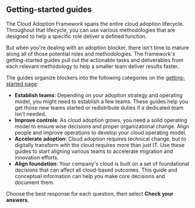 ## Getting-started guides

The Cloud Adoption Framework spans the entire cloud adoption lifecycle. Throughout that lifecycle, you can use various methodologies that are designed to help a specific role deliver a defined function.

But when you're dealing with an adoption blocker, there isn't time to mature along all of those potential roles and methodologies. The framework's getting-started guides pull out the actionable tasks and deliverables from each relevant methodology to help a smaller team deliver results faster.

The guides organize blockers into the following categories on the [getting-started page](/azure/cloud-adoption-framework/get-started/?azure-portal=true):

- **Establish teams**: Depending on your adoption strategy and operating model, you might need to establish a few teams. These guides help you get those new teams started or redistribute duties if a dedicated team isn't needed.
- **Improve controls**: As cloud adoption grows, you need a solid operating model to ensure wise decisions and proper organizational change. Align people and improve operations to develop your cloud operating model.
- **Accelerate adoption**: Cloud adoption requires technical change, but to digitally transform with the cloud requires more than just IT. Use these guides to start aligning various teams to accelerate migration and innovation efforts.
- **Align foundation**: Your company's cloud is built on a set of foundational decisions that can affect all cloud-based outcomes. This guide and conceptual information can help you make core decisions and document them.

Choose the best response for each question, then select **Check your answers**.
